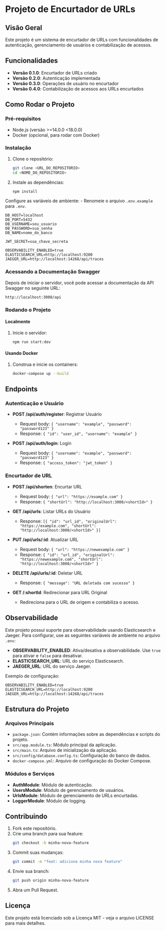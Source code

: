 # Projeto de Encurtador de URLs

## Visão Geral

Este projeto é um sistema de encurtador de URLs com funcionalidades de autenticação, gerenciamento de usuários e contabilização de acessos.

## Funcionalidades

- **Versão 0.1.0**: Encurtador de URLs criado
- **Versão 0.2.0**: Autenticação implementada
- **Versão 0.3.0**: Operações de usuário no encurtador
- **Versão 0.4.0**: Contabilização de acessos aos URLs encurtados

## Como Rodar o Projeto

### Pré-requisitos

- Node.js (versão >=14.0.0 <18.0.0)
- Docker (opcional, para rodar com Docker)

### Instalação

1. Clone o repositório:
    ```bash
    git clone <URL_DO_REPOSITORIO>
    cd <NOME_DO_REPOSITORIO>
    ```

2. Instale as dependências:
    ```bash
    npm install
    ```

Configure as variáveis de ambiente:
    - Renomeie o arquivo `.env.example` para `.env`.

    
    DB_HOST=localhost
    DB_PORT=5432
    DB_USERNAME=seu_usuario
    DB_PASSWORD=sua_senha
    DB_NAME=nome_do_banco

    JWT_SECRET=sua_chave_secreta

    OBSERVABILITY_ENABLED=true
    ELASTICSEARCH_URL=http://localhost:9200
    JAEGER_URL=http://localhost:14268/api/traces
    
### Acessando a Documentação Swagger

Depois de iniciar o servidor, você pode acessar a documentação da API Swagger no seguinte URL:
```
http://localhost:3000/api
```
### Rodando o Projeto

#### Localmente

1. Inicie o servidor:
    ```bash
    npm run start:dev
    ```

#### Usando Docker

1. Construa e inicie os containers:
    ```bash
    docker-compose up --build
    ```

## Endpoints

### Autenticação e Usuário

- **POST /api/auth/register**: Registrar Usuário
    - Request body: `{ "username": "example", "password": "password123" }`
    - Response: `{ "id": "user_id", "username": "example" }`

- **POST /api/auth/login**: Login
    - Request body: `{ "username": "example", "password": "password123" }`
    - Response: `{ "access_token": "jwt_token" }`

### Encurtador de URL

- **POST /api/shorten**: Encurtar URL
    - Request body: `{ "url": "https://example.com" }`
    - Response: `{ "shortUrl": "http://localhost:3000/<shortId>" }`

- **GET /api/urls**: Listar URLs do Usuário
    - Response: `[{ "id": "url_id", "originalUrl": "https://example.com", "shortUrl": "http://localhost:3000/<shortId>" }]`

- **PUT /api/urls/:id**: Atualizar URL
    - Request body: `{ "url": "https://newexample.com" }`
    - Response: `{ "id": "url_id", "originalUrl": "https://newexample.com", "shortUrl": "http://localhost:3000/<shortId>" }`

- **DELETE /api/urls/:id**: Deletar URL
    - Response: `{ "message": "URL deletada com sucesso" }`

- **GET /:shortId**: Redirecionar para URL Original
    - Redireciona para o URL de origem e contabiliza o acesso.

## Observabilidade

Este projeto possui suporte para observabilidade usando Elasticsearch e Jaeger. Para configurar, use as seguintes variáveis de ambiente no arquivo `.env`:

- **OBSERVABILITY_ENABLED**: Ativa/desativa a observabilidade. Use `true` para ativar e `false` para desativar.
- **ELASTICSEARCH_URL**: URL do serviço Elasticsearch.
- **JAEGER_URL**: URL do serviço Jaeger.

Exemplo de configuração:

```
OBSERVABILITY_ENABLED=true
ELASTICSEARCH_URL=http://localhost:9200
JAEGER_URL=http://localhost:14268/api/traces
```
## Estrutura do Projeto

### Arquivos Principais

- `package.json`: Contém informações sobre as dependências e scripts do projeto.
- `src/app.module.ts`: Módulo principal da aplicação.
- `src/main.ts`: Arquivo de inicialização da aplicação.
- `src/config/database.config.ts`: Configuração do banco de dados.
- `docker-compose.yml`: Arquivo de configuração do Docker Compose.

### Módulos e Serviços

- **AuthModule**: Módulo de autenticação.
- **UsersModule**: Módulo de gerenciamento de usuários.
- **UrlsModule**: Módulo de gerenciamento de URLs encurtadas.
- **LoggerModule**: Módulo de logging.

## Contribuindo

1. Fork este repositório.
2. Crie uma branch para sua feature:
    ```bash
    git checkout -b minha-nova-feature
    ```
3. Commit suas mudanças:
    ```bash
    git commit -m "feat: adiciona minha nova feature"
    ```
4. Envie sua branch:
    ```bash
    git push origin minha-nova-feature
    ```
5. Abra um Pull Request.

## Licença

Este projeto está licenciado sob a Licença MIT - veja o arquivo LICENSE para mais detalhes.
